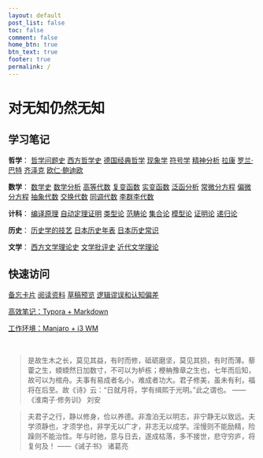 ```yaml
---
layout: default
post_list: false
toc: false
comment: false
home_btn: true
btn_text: true
footer: true
permalink: /
---
```


# 对无知仍然无知

## 学习笔记

**哲学**：
[哲学问题史](/PHIL/2-哲学问题史)
[西方哲学史](/PHIL/3-西方哲学史)
[德国经典哲学](/PHIL/4-德国经典哲学)
[现象学](/PHIL/5-现象学)
[符号学](/PHIL/6-符号学)
[精神分析](/PHIL/7-精神分析)
[拉康](/PHIL/a-拉康)
[罗兰·巴特](/PHIL/b-罗兰-巴特)
[齐泽克](/PHIL/c-齐泽克)
[欧仁·鲍迪欧](/PHIL/d-欧仁-鲍迪欧)

**数学**：
[数学史](/MATH/1-数学史)
[数学分析](/MATH/2-数学分析)
[高等代数](/MATH/3-高等代数)
[复变函数](/MATH/4-复变函数)
[实变函数](/MATH/5-实变函数)
[泛函分析](/MATH/6-泛函分析)
[常微分方程](/MATH/7-常微分方程)
[偏微分方程](/MATH/8-偏微分方程)
[抽象代数](/MATH/9-抽象代数)
[交换代数](/MATH/a-交换代数)
[同调代数](/MATH/b-同调代数)
[李群李代数](/MATH/c-李群李代数)

**计科**：
[编译原理]()
[自动定理证明]()
[类型论]()
[范畴论]()
[集合论]()
[模型论]()
[证明论]()
[递归论]()

**历史**：
[历史学的技艺](/HIST/0-历史学的技艺)
[日本历史年表](/HIST/2-日本历史年表)
[日本历史常识](/HIST/5-日本历史常识)

**文学**：
[西方文学理论史](LIT/1-西方文学理论史)
[文学批评史](/LIT/2-文学批评史)
[近代文学理论](LIT/3-近代文学理论)

## 快速访问

[备忘卡片](/CHEAT)
[阅读资料](/RDGS)
[草稿预览](/DRAFT)
[逻辑谬误和认知偏差](/WRTG/逻辑谬误和认知偏差)

[高效笔记：Typora + Markdown](/WRTG/Typora+Markdown笔记系统)

[工作环境：Manjaro + i3 WM](/WRTG/Manjaro+i3wm工作环境)

<br>


> 是故生木之长，莫见其益，有时而修，砥砺磨坚，莫见其损，有时而薄。藜藿之生，蝡蝡然日加数寸，不可以为栌栋；楩柟豫章之生也，七年而后知，故可以为棺舟。夫事有易成者名小，难成者功大。君子修美，虽未有利，福将在后至。故《诗》云：“日就月将，学有缉熙于光明。”此之谓也。 ——《淮南子·修务训》 刘安

> 夫君子之行，静以修身，俭以养德。非澹泊无以明志，非宁静无以致远。夫学须静也，才须学也，非学无以广才，非志无以成学。淫慢则不能励精，险躁则不能治性。年与时驰，意与日去，遂成枯落，多不接世，悲守穷庐，将复何及！ ——《诫子书》 诸葛亮
